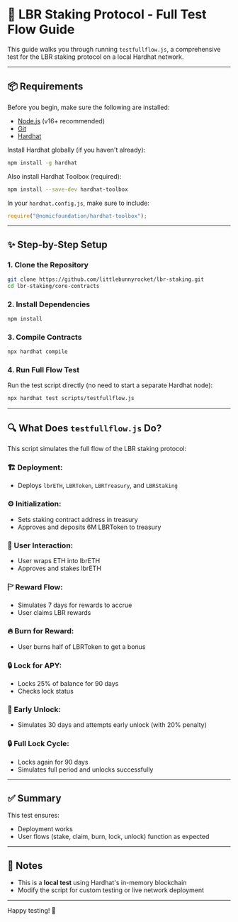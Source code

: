 # 🔪 LBR Staking Protocol - Full Test Flow Guide

This guide walks you through running `testfullflow.js`, a comprehensive test for the LBR staking protocol on a local Hardhat network.

---

## 📦 Requirements

Before you begin, make sure the following are installed:

- [Node.js](https://nodejs.org/) (v16+ recommended)
- [Git](https://git-scm.com/)
- [Hardhat](https://hardhat.org/)

Install Hardhat globally (if you haven't already):
```bash
npm install -g hardhat
```

Also install Hardhat Toolbox (required):
```bash
npm install --save-dev hardhat-toolbox
```

In your `hardhat.config.js`, make sure to include:
```js
require("@nomicfoundation/hardhat-toolbox");
```

---

## ✨ Step-by-Step Setup

### 1. Clone the Repository
```bash
git clone https://github.com/littlebunnyrocket/lbr-staking.git
cd lbr-staking/core-contracts
```

### 2. Install Dependencies
```bash
npm install
```

### 3. Compile Contracts
```bash
npx hardhat compile
```

### 4. Run Full Flow Test
Run the test script directly (no need to start a separate Hardhat node):
```bash
npx hardhat test scripts/testfullflow.js
```

---

## 🔍 What Does `testfullflow.js` Do?

This script simulates the full flow of the LBR staking protocol:

### 🏗️ Deployment:
- Deploys `lbrETH`, `LBRToken`, `LBRTreasury`, and `LBRStaking`

### ⚙️ Initialization:
- Sets staking contract address in treasury
- Approves and deposits 6M LBRToken to treasury

### 👤 User Interaction:
- User wraps ETH into lbrETH
- Approves and stakes lbrETH

### 🏱 Reward Flow:
- Simulates 7 days for rewards to accrue
- User claims LBR rewards

### 🔥 Burn for Reward:
- User burns half of LBRToken to get a bonus

### 🔒 Lock for APY:
- Locks 25% of balance for 90 days
- Checks lock status

### 🥰 Early Unlock:
- Simulates 30 days and attempts early unlock (with 20% penalty)

### 🔒 Full Lock Cycle:
- Locks again for 90 days
- Simulates full period and unlocks successfully

---

## ✅ Summary
This test ensures:
- Deployment works
- User flows (stake, claim, burn, lock, unlock) function as expected

---

## 📌 Notes
- This is a **local test** using Hardhat's in-memory blockchain
- Modify the script for custom testing or live network deployment

---

Happy testing! 🔪

